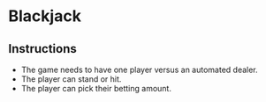 # Blackjack

## Instructions

* The game needs to have one player versus an automated dealer.
* The player can stand or hit.
* The player can pick their betting amount.
